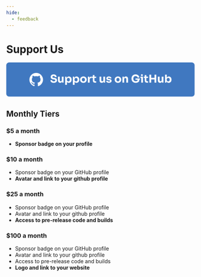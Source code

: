 ```yaml
---
hide:
  - feedback
---
```

# Support Us

[![GitHub Sponsors](/assets/images/github-button.svg)](https://github.com/sponsors/sprocketc) 
## Monthly Tiers

### $5 a month

- **Sponsor badge on your profile**

### $10 a month

- Sponsor badge on your GitHub profile
- **Avatar and link to your github profile**

### $25 a month

- Sponsor badge on your GitHub profile
- Avatar and link to your github profile
- **Access to pre-release code and builds**

### $100 a month

- Sponsor badge on your GitHub profile
- Avatar and link to your github profile
- Access to pre-release code and builds
- **Logo and link to your website**
